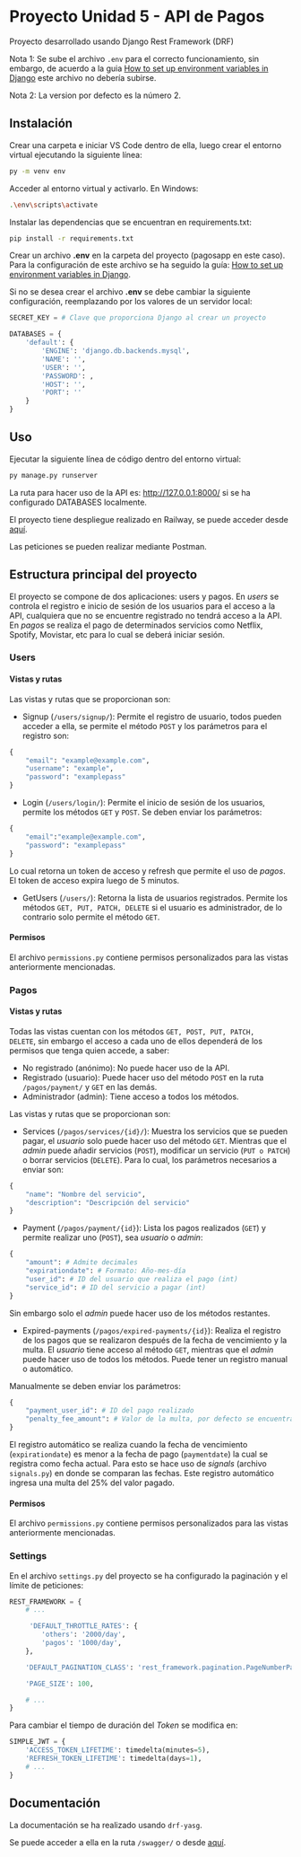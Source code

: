 # Proyecto Unidad 5 - API de Pagos

Proyecto desarrollado usando Django Rest Framework (DRF)

Nota 1: Se sube el archivo <code>.env</code> para el correcto funcionamiento, sin embargo, de acuerdo a la guia [How to set up environment variables in Django](https://alicecampkin.medium.com/how-to-set-up-environment-variables-in-django-f3c4db78c55f) este archivo no debería subirse.

Nota 2: La version por defecto es la número 2.

## Instalación

Crear una carpeta e iniciar VS Code dentro de ella, luego crear el entorno virtual ejecutando la siguiente línea:

```bash
py -m venv env
```
Acceder al entorno virtual y activarlo. En Windows:

```bash
.\env\scripts\activate
```

Instalar las dependencias que se encuentran en requirements.txt:

```bash
pip install -r requirements.txt
```

Crear un archivo **.env** en la carpeta del proyecto (pagosapp en este caso). Para la configuración de este archivo se ha seguido la guía: [How to set up environment variables in Django](https://alicecampkin.medium.com/how-to-set-up-environment-variables-in-django-f3c4db78c55f).

Si no se desea crear el archivo **.env** se debe cambiar la siguiente configuración, reemplazando por los valores de un servidor local:
```py
SECRET_KEY = # Clave que proporciona Django al crear un proyecto

DATABASES = {
    'default': {
        'ENGINE': 'django.db.backends.mysql',
        'NAME': '',
        'USER': '',
        'PASSWORD': ,
        'HOST': '',
        'PORT': ''
    }
}
```

## Uso

Ejecutar la siguiente línea de código dentro del entorno virtual:
```python
py manage.py runserver
```
La ruta para hacer uso de la API es: http://127.0.0.1:8000/ si se ha configurado DATABASES localmente.

El proyecto tiene despliegue realizado en Railway, se puede acceder desde [aquí](https://proyecto-unidad5-production.up.railway.app/).

Las peticiones se pueden realizar mediante Postman.

## Estructura principal del proyecto

El proyecto se compone de dos aplicaciones: users y pagos. En *users* se controla el registro e inicio de sesión de los usuarios para el acceso a la API, cualquiera que no se encuentre registrado no tendrá acceso a la API. En *pagos* se realiza el pago de determinados servicios como Netflix, Spotify, Movistar, etc para lo cual se deberá iniciar sesión.

### Users

#### Vistas y rutas

Las vistas y rutas que se proporcionan son: 

- Signup (<code>/users/signup/</code>): Permite el registro de usuario, todos pueden acceder a ella, se permite el método <code>POST</code> y los parámetros para el registro son:

```py
{
    "email": "example@example.com",
    "username": "example",
    "password": "examplepass"
}
```

- Login (<code>/users/login/</code>): Permite el inicio de sesión de los usuarios, permite los métodos <code>GET</code> y <code>POST</code>. Se deben enviar los parámetros:
```py
{
    "email":"example@example.com",
    "password": "examplepass"
}
```

Lo cual retorna un token de acceso y refresh que permite el uso de *pagos*. El token de acceso expira luego de 5 minutos.

- GetUsers (<code>/users/</code>): Retorna la lista de usuarios registrados. Permite los métodos <code>GET, PUT, PATCH, DELETE</code> si el usuario es administrador, de lo contrario solo permite el método <code>GET</code>.

#### Permisos

El archivo <code>permissions.py</code> contiene permisos personalizados para las vistas anteriormente mencionadas.

### Pagos

#### Vistas y rutas

Todas las vistas cuentan con los métodos <code>GET, POST, PUT, PATCH, DELETE</code>, sin embargo el acceso a cada uno de ellos dependerá de los permisos que tenga quien accede, a saber:
- No registrado (anónimo): No puede hacer uso de la API.
- Registrado (usuario): Puede hacer uso del método <code>POST</code> en la ruta <code>/pagos/payment/</code> y <code>GET</code> en las demás.
- Administrador (admin): Tiene acceso a todos los métodos.

Las vistas y rutas que se proporcionan son: 

- Services (<code>/pagos/services/{id}/</code>): Muestra los servicios que se pueden pagar, el *usuario* solo puede hacer uso del método <code>GET</code>. Mientras que el *admin* puede añadir servicios (<code>POST</code>), modificar un servicio (<code>PUT o PATCH</code>) o borrar servicios (<code>DELETE</code>). Para lo cual, los parámetros necesarios a enviar son:

```py
{
    "name": "Nombre del servicio",
    "description": "Descripción del servicio"
}
```

- Payment (<code>/pagos/payment/{id}</code>): Lista los pagos realizados (<code>GET</code>) y permite realizar uno (<code>POST</code>), sea *usuario* o *admin*:

```py
{
    "amount": # Admite decimales
    "expirationdate": # Formato: Año-mes-día
    "user_id": # ID del usuario que realiza el pago (int)
    "service_id": # ID del servicio a pagar (int)
}
```
Sin embargo solo el *admin* puede hacer uso de los métodos restantes.

- Expired-payments (<code>/pagos/expired-payments/{id}</code>): Realiza el registro de los pagos que se realizaron después de la fecha de vencimiento y la multa. El *usuario* tiene acceso al método <code>GET</code>, mientras que el *admin* puede hacer uso de todos los métodos. Puede tener un registro manual o automático. 

Manualmente se deben enviar los parámetros:
```py
{
    "payment_user_id": # ID del pago realizado
    "penalty_fee_amount": # Valor de la multa, por defecto se encuentra en 0.0
}
```

El registro automático se realiza cuando la fecha de vencimiento (<code>expirationdate</code>) es menor a la fecha de pago (<code>paymentdate</code>) la cual se registra como fecha actual. Para esto se hace uso de *signals* (archivo <code>signals.py</code>) en donde se comparan las fechas. Este registro automático ingresa una multa del 25% del valor pagado.

#### Permisos

El archivo <code>permissions.py</code> contiene permisos personalizados para las vistas anteriormente mencionadas.

### Settings

En el archivo <code>settings.py</code> del proyecto se ha configurado la paginación y el límite de peticiones:

```py
REST_FRAMEWORK = {
    # ...

     'DEFAULT_THROTTLE_RATES': {
        'others': '2000/day',
        'pagos': '1000/day',
    },

    'DEFAULT_PAGINATION_CLASS': 'rest_framework.pagination.PageNumberPagination',

    'PAGE_SIZE': 100,

    # ...
}
```

Para cambiar el tiempo de duración del *Token* se modifica en:

```py
SIMPLE_JWT = {
    'ACCESS_TOKEN_LIFETIME': timedelta(minutes=5),
    'REFRESH_TOKEN_LIFETIME': timedelta(days=1),
    # ...
}
```

## Documentación

La documentación se ha realizado usando <code>drf-yasg</code>.

Se puede acceder a ella en la ruta <code>/swagger/</code> o desde [aquí](https://proyecto-unidad5-production.up.railway.app/swagger/).

